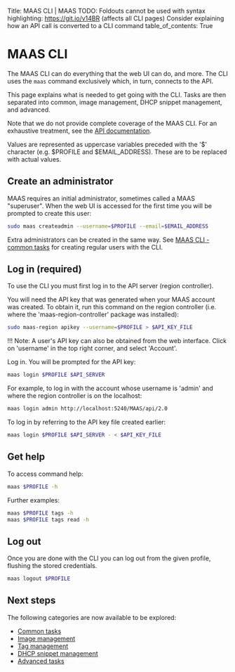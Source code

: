 Title: MAAS CLI | MAAS
TODO:  Foldouts cannot be used with syntax highlighting: https://git.io/v14BR (affects all CLI pages)
       Consider explaining how an API call is converted to a CLI command
table_of_contents: True


# MAAS CLI

The MAAS CLI can do everything that the web UI can do, and more. The CLI uses
the `maas` command exclusively which, in turn, connects to the API.

This page explains what is needed to get going with the CLI. Tasks are then
separated into common, image management, DHCP snippet management, and advanced.

Note that we do not provide complete coverage of the MAAS CLI. For an
exhaustive treatment, see the [API documentation][api].

Values are represented as uppercase variables preceded with the '$' character
(e.g. $PROFILE and $EMAIL_ADDRESS). These are to be replaced with actual
values.


## Create an administrator

MAAS requires an initial administrator, sometimes called a MAAS "superuser".
When the web UI is accessed for the first time you will be prompted to create
this user:

```bash
sudo maas createadmin --username=$PROFILE --email=$EMAIL_ADDRESS
```

Extra administrators can be created in the same way. See
[MAAS CLI - common tasks][cli-create-regular-user] for creating regular users
with the CLI.


## Log in (required)

To use the CLI you must first log in to the API server (region controller).

You will need the API key that was generated when your MAAS account was
created. To obtain it, run this command on the region controller (i.e. where
the 'maas-region-controller' package was installed):

```bash
sudo maas-region apikey --username=$PROFILE > $API_KEY_FILE
```

!!! Note: 
    A user's API key can also be obtained from the web interface. Click
    on 'username' in the top right corner, and select 'Account'.

Log in. You will be prompted for the API key:

```bash
maas login $PROFILE $API_SERVER
```

For example, to log in with the account whose username is 'admin' and where
the region controller is on the localhost:

```bash
maas login admin http://localhost:5240/MAAS/api/2.0
```

To log in by referring to the API key file created earlier:

```bash
maas login $PROFILE $API_SERVER - < $API_KEY_FILE
```


## Get help

To access command help:

```bash
maas $PROFILE -h
```

Further examples:

```bash
maas $PROFILE tags -h
maas $PROFILE tags read -h
```


## Log out

Once you are done with the CLI you can log out from the given profile, flushing
the stored credentials.

```bash
maas logout $PROFILE
```


## Next steps

The following categories are now available to be explored:

- [Common tasks][cli-common]
- [Image management][cli-images]
- [Tag management][cli-tags]
- [DHCP snippet management][cli-snippets]
- [Advanced tasks][cli-advanced]


<!-- LINKS -->

[api]: api.md
[cli-create-regular-user]: manage-cli-common.md#create-a-regular-user
[cli-common]: manage-cli-common.md
[cli-images]: manage-cli-images.md
[cli-tags]: manage-cli-tags.md
[cli-snippets]: manage-cli-dhcp-snippets.md
[cli-advanced]: manage-cli-advanced.md
